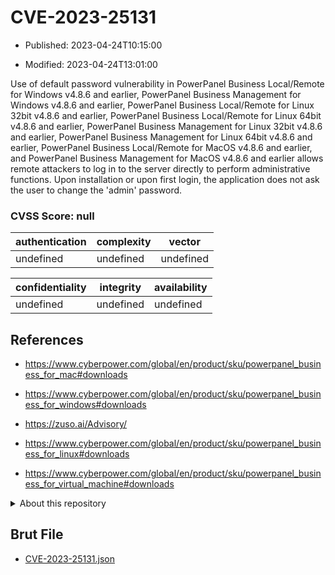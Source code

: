 # CVE-2023-25131

- Published: 2023-04-24T10:15:00

- Modified: 2023-04-24T13:01:00

Use of default password vulnerability in PowerPanel Business Local/Remote for Windows v4.8.6 and earlier, PowerPanel Business Management for Windows v4.8.6 and earlier, PowerPanel Business Local/Remote for Linux 32bit v4.8.6 and earlier, PowerPanel Business Local/Remote for Linux 64bit v4.8.6 and earlier, PowerPanel Business Management for Linux 32bit v4.8.6 and earlier, PowerPanel Business Management for Linux 64bit v4.8.6 and earlier, PowerPanel Business Local/Remote for MacOS v4.8.6 and earlier, and PowerPanel Business Management for MacOS v4.8.6 and earlier allows remote attackers to log in to the server directly to perform administrative functions. Upon installation or upon first login, the application does not ask the user to change the 'admin' password.

### CVSS Score: **null**

| authentication | complexity | vector |
| --- | --- | --- |
| undefined | undefined | undefined |

| confidentiality | integrity | availability |
| --- | --- | --- |
| undefined | undefined | undefined |

## References

* https://www.cyberpower.com/global/en/product/sku/powerpanel_business_for_mac#downloads

* https://www.cyberpower.com/global/en/product/sku/powerpanel_business_for_windows#downloads

* https://zuso.ai/Advisory/

* https://www.cyberpower.com/global/en/product/sku/powerpanel_business_for_linux#downloads

* https://www.cyberpower.com/global/en/product/sku/powerpanel_business_for_virtual_machine#downloads

<details>
<summary>About this repository</summary> 

  This repository is part of the project [Live Hack CVE](https://github.com/Live-Hack-CVE). Main website can be found [www.live-hack.org](https://www.live-hack.org) 
  
  Made by [Sn0wAlice](https://github.com/Sn0wAlice) for the people that care about security and need to have a feed of the latest CVEs. Hope you enjoy it, don't forget to star the repo and follow me on [Twitter](https://twitter.com/Sn0wAlice) and [Github](https://github.com/Sn0wAlice). And that is my [personnal website](https://www.alice-snow.me/)

  - [Home Page](https://github.com/Live-Hack-CVE)
  - [Framework](https://github.com/Live-Hack-CVE/cve-framework)
  - [CVE database](https://github.com/Live-Hack-CVE/full_database)
  - [Changelog](https://github.com/Live-Hack-CVE/Changelog)
</details>

## Brut File

* [CVE-2023-25131.json](https://raw.githubusercontent.com/Live-Hack-CVE/full_database/main/cves/2023/CVE-2023-25131.json)

